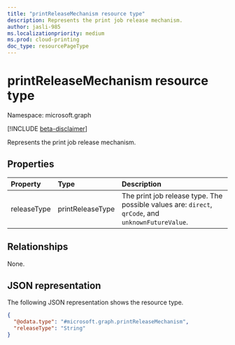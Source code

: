 ```yaml
---
title: "printReleaseMechanism resource type"
description: Represents the print job release mechanism.
author: jasli-985
ms.localizationpriority: medium
ms.prod: cloud-printing
doc_type: resourcePageType
---
```


# printReleaseMechanism resource type

Namespace: microsoft.graph

[!INCLUDE [beta-disclaimer](../../includes/beta-disclaimer.md)]

Represents the print job release mechanism.

## Properties
|Property|Type|Description|
|:---|:---|:---|
|releaseType|printReleaseType|The print job release type. The possible values are: `direct`, `qrCode`, and `unknownFutureValue`.|

## Relationships
None.

## JSON representation
The following JSON representation shows the resource type.
<!-- {
  "blockType": "resource",
  "@odata.type": "microsoft.graph.printReleaseMechanism"
}
-->
``` json
{
  "@odata.type": "#microsoft.graph.printReleaseMechanism",
  "releaseType": "String"
}
```

